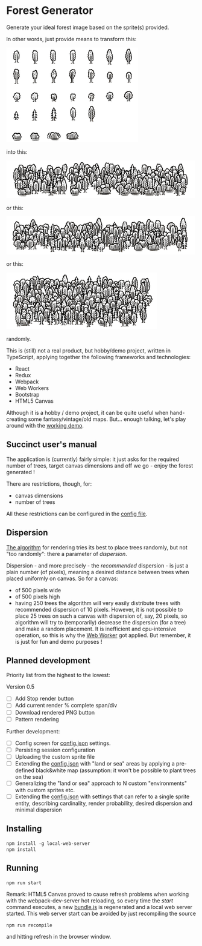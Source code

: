 # Forest Generator

Generate your ideal forest image based on the sprite(s) provided.

In other words, just provide means to transform this:

![Sprite](img/examples/trees-sprite.png)

into this:

![Forest #1](img/examples/example-forest-1.png)

or this:

![Forest #2](img/examples/example-forest-2.png)

or this:

![Forest #3](img/examples/example-forest-3.png)

randomly.

This is (still) not a real product, but hobby/demo project, written in TypeScript, applying together the following frameworks and technologies:
* React
* Redux
* Webpack
* Web Workers
* Bootstrap
* HTML5 Canvas

Although it is a hobby / demo project, it can be quite useful when hand-creating some fantasy/vintage/old maps. But... enough talking, let's play around with the [working demo](https://sharpcoding.github.io/forest-generator/).

## Succinct user's manual 

The application is (currently) fairly simple: it just asks for the required number of trees, target canvas dimensions and off we go - enjoy the forest generated !

There are restrictions, though, for:
* canvas dimensions
* number of trees

All these restrictions can be configured in the [config file](/src/config.json).

## Dispersion

[The algorithm](src/algorithms/treeGeneratorWithDispersion.ts) for rendering tries its best to place trees randomly, but not "too randomly": there a parameter of *dispersion*. 

Dispersion - and more precisely - the *recommended* dispersion - is just a plain number (of pixels), meaning a desired distance between trees when placed uniformly on canvas. So for a canvas:
* of 500 pixels wide
* of 500 pixels high
* having 250 trees
the algorithm will very easily distribute trees with recommended dispersion of 10 pixels. However, it is not possible to place 25 trees on such a canvas with dispersion of, say, 20 pixels, so algorithm will try to (temporarily) decrease the dispersion (for a tree) and make a random placement. It is inefficient and cpu-intensive operation, so this is why the [Web Worker](src/algorithms/treeGeneratorWithDispersion.ts) got applied. But remember, it is just for fun and demo purposes !

## Planned development

Priority list from the highest to the lowest:

Version 0.5
- [ ] Add Stop render button 
- [ ] Add current render % complete span/div 
- [ ] Download rendered PNG button
- [ ] Pattern rendering

Further development:
- [ ] Config screen for [config.json](src/config.json) settings.
- [ ] Persisting session configuration
- [ ] Uploading the custom sprite file
- [ ] Extending the [config.json](src/config.json) with "land or sea" areas by applying a pre-defined black&white map (assumption: it won't be possible to plant trees on the sea)
- [ ] Generalizing the "land or sea" approach to N custom "environments" with custom sprites etc.
- [ ] Extending the [config.json](src/config.json) with settings that can refer to a single sprite entity, describing cardinality, render probability, desired dispersion and minimal dispersion

## Installing

```
npm install -g local-web-server
npm install
```

## Running

```
npm run start
```

Remark: HTML5 Canvas proved to cause refresh problems when working with the webpack-dev-server hot reloading, so every time the *start* command executes, a new [bundle.js](/dist/bundle.js) is regenerated and a local web server started. This web server start can be avoided by just recompiling the source

```
npm run recompile
```

and hitting refresh in the browser window.